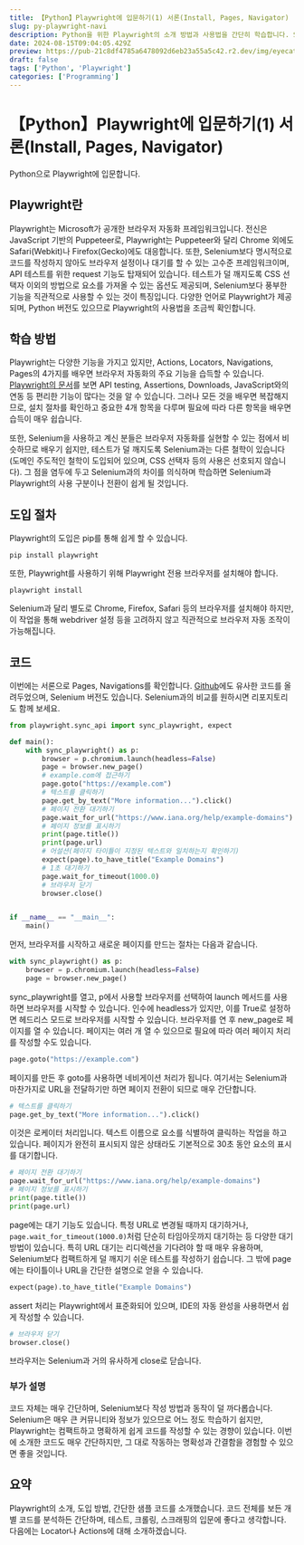 ```yaml
---
title: 【Python】Playwright에 입문하기(1) 서론(Install, Pages, Navigator)
slug: py-playwright-navi
description: Python을 위한 Playwright의 소개 방법과 사용법을 간단히 학습합니다. Selenium과 비교하면서 페이지 열기와 페이지 전환 방법을 중심으로 살펴보겠습니다.
date: 2024-08-15T09:04:05.429Z
preview: https://pub-21c8df4785a6478092d6eb23a55a5c42.r2.dev/img/eyecatch/playwright_eycatch.webp
draft: false
tags: ['Python', 'Playwright']
categories: ['Programming']
---
```


# 【Python】Playwright에 입문하기(1) 서론(Install, Pages, Navigator)

Python으로 Playwright에 입문합니다.

## Playwright란

Playwright는 Microsoft가 공개한 브라우저 자동화 프레임워크입니다. 전신은 JavaScript 기반의 Puppeteer로, Playwright는 Puppeteer와 달리 Chrome 외에도 Safari(Webkit)나 Firefox(Gecko)에도 대응합니다. 또한, Selenium보다 명시적으로 코드를 작성하지 않아도 브라우저 설정이나 대기를 할 수 있는 고수준 프레임워크이며, API 테스트를 위한 request 기능도 탑재되어 있습니다. 테스트가 덜 깨지도록 CSS 선택자 이외의 방법으로 요소를 가져올 수 있는 옵션도 제공되며, Selenium보다 풍부한 기능을 직관적으로 사용할 수 있는 것이 특징입니다. 다양한 언어로 Playwright가 제공되며, Python 버전도 있으므로 Playwright의 사용법을 조금씩 확인합니다.

## 학습 방법

Playwright는 다양한 기능을 가지고 있지만, Actions, Locators, Navigations, Pages의 4가지를 배우면 브라우저 자동화의 주요 기능을 습득할 수 있습니다. [Playwright의 문서](https://playwright.dev/python/docs/intro)를 보면 API testing, Assertions, Downloads, JavaScript와의 연동 등 편리한 기능이 많다는 것을 알 수 있습니다. 그러나 모든 것을 배우면 복잡해지므로, 설치 절차를 확인하고 중요한 4개 항목을 다루며 필요에 따라 다른 항목을 배우면 습득이 매우 쉽습니다.

또한, Selenium을 사용하고 계신 분들은 브라우저 자동화를 실현할 수 있는 점에서 비슷하므로 배우기 쉽지만, 테스트가 덜 깨지도록 Selenium과는 다른 철학이 있습니다(도메인 주도적인 철학이 도입되어 있으며, CSS 선택자 등의 사용은 선호되지 않습니다). 그 점을 염두에 두고 Selenium과의 차이를 의식하며 학습하면 Selenium과 Playwright의 사용 구분이나 전환이 쉽게 될 것입니다.

## 도입 절차

Playwright의 도입은 pip를 통해 쉽게 할 수 있습니다.

```shell
pip install playwright
```

또한, Playwright를 사용하기 위해 Playwright 전용 브라우저를 설치해야 합니다.

```shell
playwright install
```

Selenium과 달리 별도로 Chrome, Firefox, Safari 등의 브라우저를 설치해야 하지만, 이 작업을 통해 webdriver 설정 등을 고려하지 않고 직관적으로 브라우저 자동 조작이 가능해집니다.

## 코드

이번에는 서론으로 Pages, Navigations를 확인합니다. [Github](https://github.com/rmc8/Practice-Playwright-with-Python/tree/main/src/001_navigation)에도 유사한 코드를 올려두었으며, Selenium 버전도 있습니다. Selenium과의 비교를 원하시면 리포지토리도 함께 보세요.

```python
from playwright.sync_api import sync_playwright, expect

def main():
    with sync_playwright() as p:
        browser = p.chromium.launch(headless=False)
        page = browser.new_page()
        # example.com에 접근하기
        page.goto("https://example.com")
        # 텍스트를 클릭하기
        page.get_by_text("More information...").click()
        # 페이지 전환 대기하기
        page.wait_for_url("https://www.iana.org/help/example-domains")
        # 페이지 정보를 표시하기
        print(page.title())
        print(page.url)
        # 어설션(페이지 타이틀이 지정된 텍스트와 일치하는지 확인하기)
        expect(page).to_have_title("Example Domains")
        # 1초 대기하기
        page.wait_for_timeout(1000.0)
        # 브라우저 닫기
        browser.close()


if __name__ == "__main__":
    main()
```

먼저, 브라우저를 시작하고 새로운 페이지를 만드는 절차는 다음과 같습니다.

```python
with sync_playwright() as p:
    browser = p.chromium.launch(headless=False)
    page = browser.new_page()
```

sync_playwright를 열고, p에서 사용할 브라우저를 선택하여 launch 메서드를 사용하면 브라우저를 시작할 수 있습니다. 인수에 headless가 있지만, 이를 True로 설정하면 헤드리스 모드로 브라우저를 시작할 수 있습니다. 브라우저를 연 후 new_page로 페이지를 열 수 있습니다. 페이지는 여러 개 열 수 있으므로 필요에 따라 여러 페이지 처리를 작성할 수도 있습니다.

```python
page.goto("https://example.com")
```

페이지를 만든 후 goto를 사용하면 네비게이션 처리가 됩니다. 여기서는 Selenium과 마찬가지로 URL을 전달하기만 하면 페이지 전환이 되므로 매우 간단합니다.

```python
# 텍스트를 클릭하기
page.get_by_text("More information...").click()
```

이것은 로케이터 처리입니다. 텍스트 이름으로 요소를 식별하여 클릭하는 작업을 하고 있습니다. 페이지가 완전히 표시되지 않은 상태라도 기본적으로 30초 동안 요소의 표시를 대기합니다.

```python
# 페이지 전환 대기하기
page.wait_for_url("https://www.iana.org/help/example-domains")
# 페이지 정보를 표시하기
print(page.title())
print(page.url)
```

page에는 대기 기능도 있습니다. 특정 URL로 변경될 때까지 대기하거나, `page.wait_for_timeout(1000.0)`처럼 단순히 타임아웃까지 대기하는 등 다양한 대기 방법이 있습니다. 특히 URL 대기는 리디렉션을 기다려야 할 때 매우 유용하며, Selenium보다 컴팩트하게 덜 깨지기 쉬운 테스트를 작성하기 쉽습니다. 그 밖에 page에는 타이틀이나 URL을 간단한 설명으로 얻을 수 있습니다.

```python
expect(page).to_have_title("Example Domains")
```

assert 처리는 Playwright에서 표준화되어 있으며, IDE의 자동 완성을 사용하면서 쉽게 작성할 수 있습니다.

```python
# 브라우저 닫기
browser.close()
```

브라우저는 Selenium과 거의 유사하게 close로 닫습니다.

### 부가 설명

코드 자체는 매우 간단하며, Selenium보다 작성 방법과 동작이 덜 까다롭습니다. Selenium은 매우 큰 커뮤니티와 정보가 있으므로 어느 정도 학습하기 쉽지만, Playwright는 컴팩트하고 명확하게 쉽게 코드를 작성할 수 있는 경향이 있습니다. 이번에 소개한 코드도 매우 간단하지만, 그 대로 작동하는 명확성과 간결함을 경험할 수 있으면 좋을 것입니다.

## 요약

Playwright의 소개, 도입 방법, 간단한 샘플 코드를 소개했습니다. 코드 전체를 보든 개별 코드를 분석하든 간단하며, 테스트, 크롤링, 스크래핑의 입문에 좋다고 생각합니다. 다음에는 Locator나 Actions에 대해 소개하겠습니다.